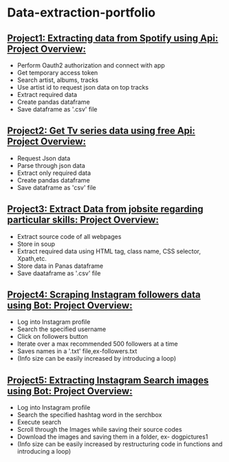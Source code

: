 # Data-extraction-portfolio

## [Project1: Extracting data from Spotify using Api: Project Overview:](https://github.com/himu199/Working-with-APIs)

  * Perform Oauth2 authorization and connect with app
  * Get temporary access token
  * Search artist, albums, tracks
  * Use artist id to request json data on top tracks
  * Extract required data
  * Create pandas dataframe
  * Save dataframe as '.csv' file

## [Project2: Get Tv series data using free Api: Project Overview:](https://github.com/himu199/Working-with-APIs)
  
  * Request Json data
  * Parse through json data 
  * Extract only required data
  * Create pandas dataframe
  * Save dataframe as 'csv' file
   
 ## [Project3: Extract Data from jobsite regarding particular skills: Project Overview:](https://github.com/himu199/Web_Scraping)
     
   * Extract source code of all webpages
   * Store in soup
   * Extract required data using HTML tag, class name, CSS selector, Xpath,etc.
   * Store data in Panas dataframe
   * Save daataframe as '.csv' file
  
 ## [Project4: Scraping Instagram followers data using Bot: Project Overview:](https://github.com/himu199/Data-extraction-with-bot)
 
   * Log into Instagram profile
   * Search the specified username
   * Click on followers button
   * Iterate over a max recommended 500 followers at a time
   * Saves names in a '.txt' file,ex-followers.txt
   * (Info size can be easily increased by introducing a loop)
    
 ## [Project5: Extracting Instagram Search images using Bot: Project Overview:](https://github.com/himu199/Data-extraction-with-bot)
   
   * Log into Instagram profile
   * Search the specified hashtag word in the serchbox
   * Execute search
   * Scroll through the Images while saving their source codes
   * Download the images and saving them in a folder, ex- dogpictures1
   * (Info size can be easily increased by restructuring code in functions and introducing a loop)


  

